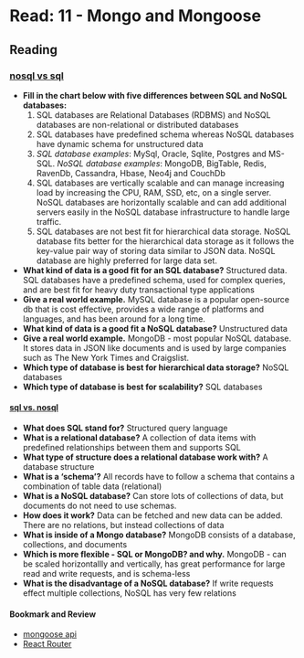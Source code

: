# Read: 11 - Mongo and Mongoose

## Reading

### [nosql vs sql](https://www.thegeekstuff.com/2014/01/sql-vs-nosql-db/)

- **Fill in the chart below with five differences between SQL and NoSQL databases:**
   1. SQL databases are Relational Databases (RDBMS) and NoSQL databases are non-relational or distributed databases
   2. SQL databases have predefined schema whereas NoSQL databases have dynamic schema for unstructured data
   3. *SQL database examples*: MySql, Oracle, Sqlite, Postgres and MS-SQL. *NoSQL database examples*: MongoDB, BigTable, Redis, RavenDb, Cassandra, Hbase, Neo4j and CouchDb
   4. SQL databases are vertically scalable and can manage increasing load by increasing the CPU, RAM, SSD, etc, on a single server. NoSQL databases are horizontally scalable and can add additional servers easily in the NoSQL database infrastructure to handle large traffic.
   5. SQL databases are not best fit for hierarchical data storage. NoSQL database fits better for the hierarchical data storage as it follows the key-value pair way of storing data similar to JSON data. NoSQL database are highly preferred for large data set.
- **What kind of data is a good fit for an SQL database?** Structured data. SQL databases have a predefined schema, used for complex queries, and are best fit for heavy duty transactional type applications
- **Give a real world example.** MySQL database is a popular open-source db that is cost effective, provides a wide range of platforms and languages, and has been around for a long time.
- **What kind of data is a good fit a NoSQL database?** Unstructured data
- **Give a real world example.** MongoDB - most popular NoSQL database. It stores data in JSON like documents and is used by large companies such as The New York Times and Craigslist.
- **Which type of database is best for hierarchical data storage?** NoSQL databases
- **Which type of database is best for scalability?** SQL databases

#### [sql vs. nosql](https://www.youtube.com/watch?v=ZS_kXvOeQ5Y)

- **What does SQL stand for?** Structured query language
- **What is a relational database?** A collection of data items with predefined relationships between them and supports SQL
- **What type of structure does a relational database work with?** A database structure
- **What is a ‘schema’?** All records have to follow a schema that contains a combination of table data (relational)
- **What is a NoSQL database?** Can store lots of collections of data, but documents do not need to use schemas.
- **How does it work?** Data can be fetched and new data can be added. There are no relations, but instead collections of data
- **What is inside of a Mongo database?** MongoDB consists of a database, collections, and documents
- **Which is more flexible - SQL or MongoDB? and why.** MongoDB - can be scaled horizontallly and vertically, has great performance for large read and write requests, and is schema-less
- **What is the disadvantage of a NoSQL database?** If write requests effect multiple collections, NoSQL has very few relations

#### Bookmark and Review

- [mongoose api](https://mongoosejs.com/docs/api.html#Model)
- [React Router](https://reactrouter.com/web/api/BrowserRouter)
